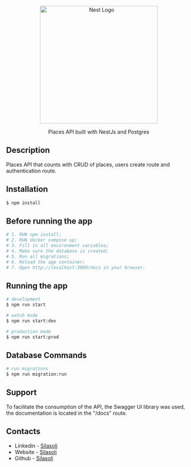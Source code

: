 <p align="center">
  <a href="http://nestjs.com/" target="blank"><img src="https://nestjs.com/img/logo_text.svg" width="320" alt="Nest Logo" /></a>
</p>

[circleci-image]: https://img.shields.io/circleci/build/github/nestjs/nest/master?token=abc123def456
[circleci-url]: https://circleci.com/gh/nestjs/nest

<p align="center">Places API built with NestJs and Postgres</p>
  
## Description

Places API that counts with CRUD of places, users create route and authentication route.

## Installation

```bash
$ npm install
```
## Before running the app
```bash
# 1. RUN npm install;
# 2. RUN docker compose up;
# 3. Fill in all environment variables;
# 4. Make sure the database is created;
# 5. Run all migrations;
# 6. Reload the app container;
# 7. Open http://localhost:3000/docs in your browser.
```
## Running the app

```bash
# development
$ npm run start

# watch mode
$ npm run start:dev

# production mode
$ npm run start:prod
```
## Database Commands

```bash
# run migrations
$ npm run migration:run
```
## Support

To facilitate the consumption of the API, the Swagger UI library was used, the documentation is located in the "/docs" route.
## Contacts

- Linkedin - [Silasoli](https://www.linkedin.com/in/silasoli/)
- Website - [Silasoli](https://silasoli.github.io/)
- Github - [Silasoli](https://github.com/silasoli/)


